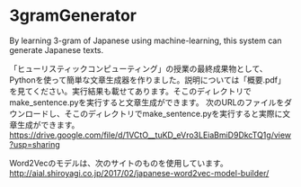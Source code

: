 # 3gramGenerator
By learning 3-gram of Japanese using machine-learning, this system can generate Japanese texts.

「ヒューリスティックコンピューティング」の授業の最終成果物として、Pythonを使って簡単な文章生成器を作りました。説明については「概要.pdf」を見てください。実行結果も載せてあります。そこのディレクトリでmake_sentence.pyを実行すると文章生成ができます。
次のURLのファイルをダウンロードし、そこのディレクトリでmake_sentence.pyを実行すると実際に文章生成ができます。https://drive.google.com/file/d/1VCtO__tuKD_eVro3LEiaBmiD9DkcTQ1g/view?usp=sharing

Word2Vecのモデルは、次のサイトのものを使用しています。
http://aial.shiroyagi.co.jp/2017/02/japanese-word2vec-model-builder/
